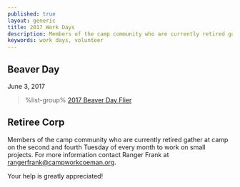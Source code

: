 ```yaml
---
published: true
layout: generic
title: 2017 Work Days
description: Members of the camp community who are currently retired gather at camp on the second and fourth Tuesday of every month to work on small projects. Your help is greatly appreciated!
keywords: work days, volunteer
---
```


## Beaver Day

June 3, 2017

> %list-group%
> <a href="{{ site.url }}/pdf/2017/2017-beaver-day.pdf" class="list-group-item">2017 Beaver Day Flier</a>

## Retiree Corp

Members of the camp community who are currently retired gather at camp on the
second and fourth Tuesday of every month to work on small projects. For more
information contact Ranger Frank at [rangerfrank@campworkcoeman.org](mailto:rangerfrank@campworkcoeman.org).

Your help is greatly appreciated!
